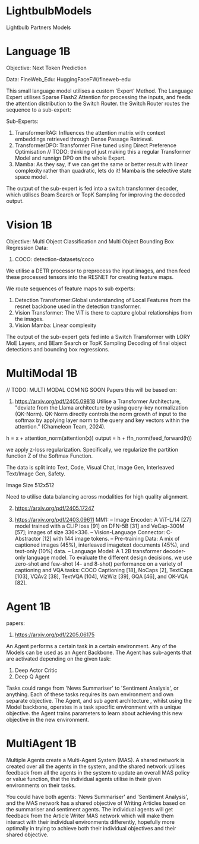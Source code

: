# LightbulbModels
Lightbulb Partners Models

# Language 1B
Objective: Next Token Prediction

Data: FineWeb_Edu: HuggingFaceFW/fineweb-edu

This small language model utilises a custom 'Expert' Method. The Language Expert utilises Sparse Flash2 Attention for processing the inputs, and feeds the attention distribution to the Switch Router. the Switch Router routes the sequence to a sub-expert:

Sub-Experts:
1) TransformerRAG: Influences the attention matrix with context embeddings retrieved through Dense Passage Retrieval.
2) TransformerDPO: Transformer Fine tuned using Direct Preference Optimisation // TODO: thinking of just making this a regular Transformer Model and runnign DPO on the whole Expert.
3) Mamba: As they say, if we can get the same or better result with linear complexity rather than quadratic, lets do it! Mamba is the selective state space model.

The output of the sub-expert is fed into a switch transformer decoder, which utilises Beam Search or TopK Sampling for improving the decoded output.

# Vision 1B
Objective: Multi Object Classification and Multi Object Bounding Box Regression
Data:
1) COCO: detection-datasets/coco

We utilise a DETR processor to preprocess the input images, and then feed these processed tensors into the RESNET for creating feature maps.

We route sequences of feature maps to sub experts:
1) Detection Transformer:Global understanding of Local Features from the resnet backbone used in the detection transformer.
2) Vision Transformer: The ViT is there to capture global relationships from the images.
3) Vision Mamba: Linear complexity

The output of the sub-expert gets fed into a Switch Transformer with LORY MoE Layers, and BEam Search or TopK Sampling Decoding of final object detections and bounding box regressions.

# MultiModal 1B
// TODO: MULTI MODAL COMING SOON
Papers this will be based on:
1) https://arxiv.org/pdf/2405.09818
Utilise a Transformer Architecture, "deviate from the Llama architecture by using query-key normalization (QK-Norm). QK-Norm directly controls the norm growth of input to the softmax by applying layer norm to the query and key vectors within the attention." (Chameleon Team, 2024).

h = x + attention_norm(attention(x))
output = h + ffn_norm(feed_forward(h))

we apply z-loss regularization. Specifically, we regularize the partition function Z of the Softmax Function.

The data is split into Text, Code, Visual Chat, Image Gen, Interleaved Text/Image Gen, Safety.

Image Size 512x512

Need to utilise data balancing across modalities for high quality alignment.

2) https://arxiv.org/pdf/2405.17247


3) https://arxiv.org/pdf/2403.09611
MM1:
– Image Encoder: A ViT-L/14 [27] model trained with a CLIP loss [91] on
DFN-5B [31] and VeCap-300M [57]; images of size 336×336.
– Vision-Language Connector: C-Abstractor [12] with 144 image tokens.
– Pre-training Data: A mix of captioned images (45%), interleaved imagetext documents (45%), and text-only (10%) data.
– Language Model: A 1.2B transformer decoder-only language model.
To evaluate the different design decisions, we use zero-shot and few-shot (4-
and 8-shot) performance on a variety of captioning and VQA tasks: COCO Captioning [18], NoCaps [2], TextCaps [103], VQAv2 [38], TextVQA [104], VizWiz [39],
GQA [46], and OK-VQA [82].

# Agent 1B
papers:
1) https://arxiv.org/pdf/2205.06175

An Agent performs a certain task in a certain environment. Any of the Models can be used as an Agent Backbone. The Agent has sub-agents that are activated depending on the given task:
1) Deep Actor Critic
2) Deep Q Agent

Tasks could range from 'News Summariser' to 'Sentiment Analysis', or anything. Each of these tasks requires its own environment and own separate objective. The Agent, and sub agent architecture , whilst using the Model backbone, operates in a task specific environment with a unique objective. the Agent trains parameters to learn about achieving this new objective in the new environment. 

# MultiAgent 1B

Multiple Agents create a Multi-Agent System (MAS). A shared network is created over all the agents in the system, and the shared network utilises feedback from all the agents in the system to update an overall MAS policy or value function, that the individual agents utilise in their given environments on their tasks. 

You could have both agents: 'News Summariser' and 'Sentiment Analysis', and the MAS network has a shared objective of Writing Articles based on the summariser and sentiment agents. The individual agents will get feedback from the Article Writer MAS network which will make them interact with their individual environments differently, hopefully more optimally in trying to achieve both their individual objectives and their shared objective.
